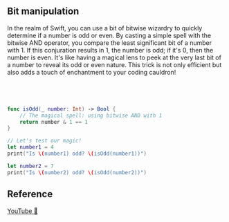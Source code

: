 ## Bit manipulation

In the realm of Swift, you can use a bit of bitwise wizardry to quickly determine if a number is odd or even. By casting a simple spell with the bitwise AND operator, you compare the least significant bit of a number with 1. If this conjuration results in 1, the number is odd; if it's 0, then the number is even. It's like having a magical lens to peek at the very last bit of a number to reveal its odd or even nature. This trick is not only efficient but also adds a touch of enchantment to your coding cauldron!

```swift




func isOdd(_ number: Int) -> Bool {
    // The magical spell: using bitwise AND with 1
    return number & 1 == 1
}

// Let's test our magic!
let number1 = 4
print("Is \(number1) odd? \(isOdd(number1))")

let number2 = 7
print("Is \(number2) odd? \(isOdd(number2))")
```

## Reference

[YouTube 👀]()